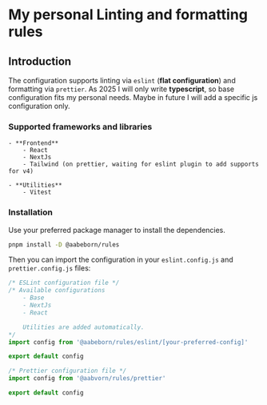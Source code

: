 # My personal Linting and formatting rules

## Introduction

The configuration supports linting via `eslint` (**flat configuration**) and formatting via `prettier`. As 2025 I will only write **typescript**, so base configuration fits my personal needs. Maybe in future I will add a specific js configuration only.

### Supported frameworks and libraries

    - **Frontend**
        - React
        - NextJs
        - Tailwind (on prettier, waiting for eslint plugin to add supports for v4)

    - **Utilities**
        - Vitest

### Installation

Use your preferred package manager to install the dependencies.

```bash
pnpm install -D @aabeborn/rules
```

Then you can import the configuration in your `eslint.config.js` and `prettier.config.js` files:

```javascript
/* ESLint configuration file */
/* Available configurations 
    - Base
    - NextJs
    - React

    Utilities are added automatically.
*/
import config from '@aabeborn/rules/eslint/[your-preferred-config]'

export default config
```

```javascript
/* Prettier configuration file */
import config from '@aabvorn/rules/prettier'

export default config
```

```

```
